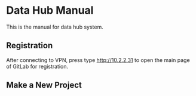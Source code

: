 # Data Hub Manual
This is the manual for data hub system.
## Registration
After connecting to VPN, press type <http://10.2.2.31> to open the main page of GitLab for registration.
## Make a New Project
